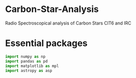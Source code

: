 # Carbon-Star-Analysis
Radio Spectroscopical analysis of Carbon Stars CIT6 and IRC 

# Essential packages 

```python 
import numpy as np
import pandas as pd
import matplotlib as mpl
import astropy as asp

```
